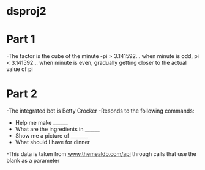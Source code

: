 # dsproj2

# Part 1
-The factor is the cube of the minute
-pi > 3.141592... when minute is odd, pi < 3.141592... when minute is even, gradually getting closer to the actual value of pi

# Part 2
-The integrated bot is Betty Crocker
-Resonds to the following commands:
  - Help me make ______
  - What are the ingredients in ______
  - Show me a picture of _______
  - What should I have for dinner
    
-This data is taken from www.themealdb.com/api through calls that use the blank as a parameter
